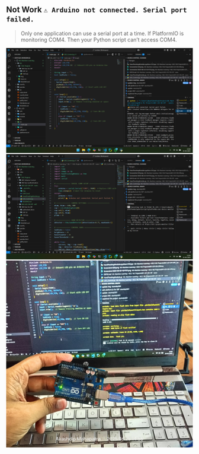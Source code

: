 ## Not Work `⚠️ Arduino not connected. Serial port failed.`

> Only one application can use a serial port at a time. If PlatformIO is monitoring COM4. Then your Python script can’t access COM4.

<img src="img/Screenshot (36).png">
<img src="img/Screenshot (37).png">

</br>

<img src="img/uno.jpg">